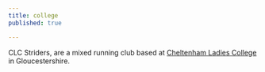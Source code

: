 ```yaml
---
title: college
published: true

---
```


CLC Striders, are a mixed running club based at [Cheltenham Ladies College](https://www.google.co.uk/maps/place/Cheltenham,+Gloucestershire+GL50+2NX/@51.8996855,-2.0905991,17.26z/data=!4m2!3m1!1s0x48711b750b7cf72f:0x18adca3553c78bca?hl=en) in Gloucestershire.
